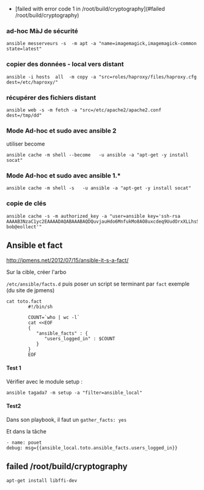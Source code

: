 * [failed with error code 1 in /root/build/cryptography](#failed /root/build/cryptography)

### ad-hoc MàJ de sécurité
`ansible messerveurs -s  -m apt -a "name=imagemagick,imagemagick-common state=latest"`

### copier des données - local vers distant
```
ansible -i hosts  all  -m copy -a "src=roles/haproxy/files/haproxy.cfg dest=/etc/haproxy/"
```
### récupérer des fichiers distant

`ansible web -s -m fetch -a "src=/etc/apache2/apache2.conf  dest=/tmp/dd"`

### Mode Ad-hoc et sudo avec ansible 2
utiliser become 
```
ansible cache -m shell --become   -u ansible -a "apt-get -y install socat"
```

### Mode Ad-hoc et sudo avec ansible 1.*
```
ansible cache -m shell -s   -u ansible -a "apt-get -y install socat"
```

### copie de clés
```
ansible cache -s -m authorized_key -a "user=ansible key='ssh-rsa AAAAB3NzaC1yc2EAAAADAQABAAABAQDQuvjauHdo6MnfukMo8AO8uxcdeq9UudOrxXLLhsSu7oL9Hvk5NDSDcQvnhSXFQulqsHgB9PQ345I773cDanpZOkYn7WXa1tXkcchh3u7Dl5hg8KT8fXwkZLOeqIEHdXTm7CjoIY88lPRxo6fseHg7hqM3/ZJV+AfDfzoa2bY0VVOD5x9JWYioL69i6FAI9Pdsu9biHoBNrOMQXujjIrslP/fPygkR5/TOAcIQTnbjwNWb+bv9R2hghitmeUNNyMaehX+FDRboRPIyE+VWwMdCPXyF1MVA7A2CgN3oEoTB1X75PUR7NJses0dyvu8ZaJ7ZYhQLFydOyme9E/ bob@eollect'"
```
## Ansible et fact

http://jpmens.net/2012/07/15/ansible-it-s-a-fact/

Sur la cible, créer l'arbo
 
`/etc/ansible/facts.d` puis poser un script se terminant par `fact` exemple (du site de jpmens)

```
cat toto.fact
        #!/bin/sh
         
        COUNT=`who | wc -l`
        cat <<EOF
        {
           "ansible_facts" : {
              "users_logged_in" : $COUNT
           }
        }
        EOF
```
#### Test 1

Vérifier avec le module setup :

`ansible tagada7 -m setup -a "filter=ansible_local"`


#### Test2

Dans son playbook, il faut un
`gather_facts: yes`

Et dans la tâche
```
- name: pouet
debug: msg={{ansible_local.toto.ansible_facts.users_logged_in}}
```

failed /root/build/cryptography
-------------------------------

`apt-get install libffi-dev` 
